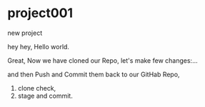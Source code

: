 # project001
new project

hey hey, Hello world.

Great,
Now we have cloned our Repo,
let's make few changes:...

and then Push and Commit them back to our GitHab Repo,



1. clone check,
2. stage and commit.